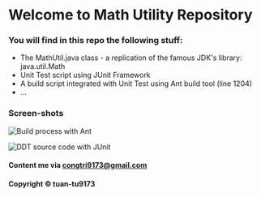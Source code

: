 # Welcome to Math Utility Repository

### You will find in this repo the following stuff:

* The MathUtil.java class - a replication of the famous JDK's library: java.util.Math
* Unit Test script using JUnit Framework
* A build script integrated with Unit Test using Ant build tool (line 1204) 
* ...

### Screen-shots

![Build process with Ant](https://github.com/tuan-tu9173/math-util-ant/blob/main/screenshot/build-process-with-ant.png) 

![DDT source code with JUnit](https://github.com/tuan-tu9173/math-util-ant/blob/main/screenshot/ddt-source-using-junit.png)

#### Content me via congtri9173@gmail.com

#### Copyright &#169; tuan-tu9173